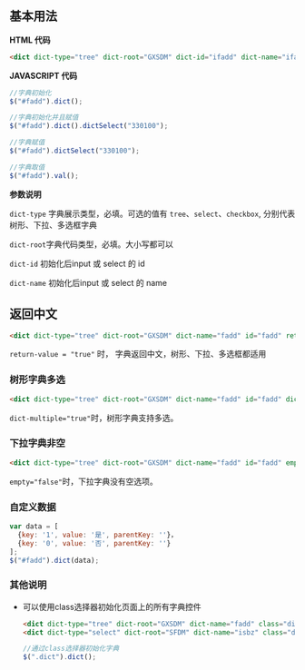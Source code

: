 ## 基本用法

**HTML 代码**

``` html
<dict dict-type="tree" dict-root="GXSDM" dict-id="ifadd" dict-name="ifadd" id="fadd"></dict>
```

**JAVASCRIPT 代码**

``` javascript
//字典初始化
$("#fadd").dict();

//字典初始化并且赋值
$("#fadd").dict().dictSelect("330100");

//字典赋值
$("#fadd").dictSelect("330100");

//字典取值
$("#fadd").val();
```

**参数说明**

`dict-type` 字典展示类型，必填。可选的值有 `tree`、`select`、`checkbox`, 分别代表树形、下拉、多选框字典

`dict-root`字典代码类型，必填。大小写都可以

`dict-id` 初始化后input 或 select 的 id

`dict-name` 初始化后input 或 select 的 name

## 返回中文

``` html
<dict dict-type="tree" dict-root="GXSDM" dict-name="fadd" id="fadd" return-value="true"></dict>
```

`return-value = "true"` 时， 字典返回中文，树形、下拉、多选框都适用

### 树形字典多选

``` html
<dict dict-type="tree" dict-root="GXSDM" dict-name="fadd" id="fadd" dict-multiple="true"></dict>
```

`dict-multiple="true"`时，树形字典支持多选。

### 下拉字典非空

``` html
<dict dict-type="tree" dict-root="GXSDM" dict-name="fadd" id="fadd" empty="false"></dict>
```

`empty="false"`时，下拉字典没有空选项。

### 自定义数据

``` javascript
var data = [
  {key: '1', value: '是', parentKey: ''}， 
  {key: '0', value: '否', parentKey: ''}
]; 
$("#fadd").dict(data);
```

### 其他说明

* 可以使用class选择器初始化页面上的所有字典控件
  
  ``` html
  <dict dict-type="tree" dict-root="GXSDM" dict-name="fadd" class="dict"></dict>
  <dict dict-type="select" dict-root="SFDM" dict-name="isbz" class="dict"></dict>
  ```
  
  ``` javascript
  //通过class选择器初始化字典
  $(".dict").dict();
  ```